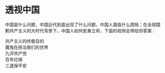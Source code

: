 # 透视中国
中国是什么问题，中国近代到底出现了什么问题，中国人面临什么困局；在全球围剿共产主义的大时代背景下，中国人如何安身立命，下面的视频会带给你答案：  

共产主义的终极目的  
魔鬼在统治我们的世界  
九评共产党   
百年红祸  
三退保平安  
